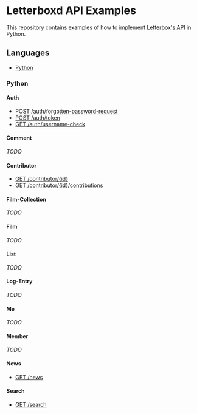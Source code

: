 # Letterboxd API Examples
This repository contains examples of how to implement [Letterbox's API](http://api-docs.letterboxd.com) in Python.

## Languages

* [Python](#python)

### Python

#### Auth

* [POST /auth/forgotten-password-request](python/auth_forgotten-password-request.py)
* [POST /auth/token](python/auth_token.py)
* [GET /auth/username-check](python/auth_username-check.py)

#### Comment

_TODO_

#### Contributor

* [GET /contributor/{id}](python/contributor_id.py)
* [GET /contributor/{id}/contributions](python/contributor_id_contributions.py)

#### Film-Collection

_TODO_

#### Film

_TODO_

#### List

_TODO_

#### Log-Entry

_TODO_

#### Me

_TODO_

#### Member

_TODO_

#### News

* [GET /news](python/news.py)

#### Search

* [GET /search](python/search.py)
